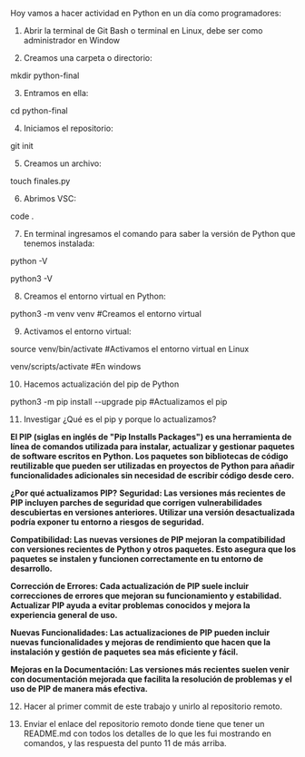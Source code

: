 Hoy vamos a hacer actividad en Python en un día como programadores:

1. Abrir la terminal de Git Bash o terminal en Linux, debe ser como administrador en Window

2. Creamos una carpeta o directorio: 

mkdir python-final

3. Entramos en ella: 

cd python-final

4. Iniciamos el repositorio:

git init

5. Creamos un archivo:

touch finales.py

6. Abrimos VSC:

code .

7. En terminal ingresamos el comando para saber la versión de Python que tenemos instalada:

python -V

python3 -V

8. Creamos el entorno virtual en Python:

python3 -m venv venv #Creamos el entorno virtual

9. Activamos el entorno virtual:

source venv/bin/activate #Activamos el entorno virtual en Linux

venv/scripts/activate #En windows

10. Hacemos actualización del pip de Python

python3 -m pip install --upgrade pip #Actualizamos el pip

11. Investigar ¿Qué es el pip y porque lo actualizamos?

**El PIP (siglas en inglés de "Pip Installs Packages") es una herramienta de línea de comandos utilizada para instalar, actualizar y gestionar paquetes de software escritos en Python. Los paquetes son bibliotecas de código reutilizable que pueden ser utilizadas en proyectos de Python para añadir funcionalidades adicionales sin necesidad de escribir código desde cero.**

**¿Por qué actualizamos PIP?**
**Seguridad: Las versiones más recientes de PIP incluyen parches de seguridad que corrigen vulnerabilidades descubiertas en versiones anteriores. Utilizar una versión desactualizada podría exponer tu entorno a riesgos de seguridad.**

**Compatibilidad: Las nuevas versiones de PIP mejoran la compatibilidad con versiones recientes de Python y otros paquetes. Esto asegura que los paquetes se instalen y funcionen correctamente en tu entorno de desarrollo.**

**Corrección de Errores: Cada actualización de PIP suele incluir correcciones de errores que mejoran su funcionamiento y estabilidad. Actualizar PIP ayuda a evitar problemas conocidos y mejora la experiencia general de uso.**

**Nuevas Funcionalidades: Las actualizaciones de PIP pueden incluir nuevas funcionalidades y mejoras de rendimiento que hacen que la instalación y gestión de paquetes sea más eficiente y fácil.**

**Mejoras en la Documentación: Las versiones más recientes suelen venir con documentación mejorada que facilita la resolución de problemas y el uso de PIP de manera más efectiva.**

12. Hacer al primer commit de este trabajo y unirlo al repositorio remoto.

13. Enviar el enlace del repositorio remoto donde tiene que tener un README.md con todos los detalles de lo que les fui mostrando en comandos, y las respuesta del punto 11 de más arriba.

